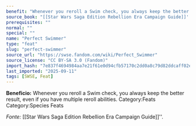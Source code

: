 ```yaml
---
benefit: "Whenever you reroll a Swim check, you always keep the better result, even if you have multiple reroll abilities. Category:Feats Category:Species Feats"
source_book: "[[Star Wars Saga Edition Rebellion Era Campaign Guide]]''"
prerequisites: ""
normal: ""
special: ""
name: "Perfect Swimmer"
type: "feat"
slug: "perfect-swimmer"
source_url: "https://swse.fandom.com/wiki/Perfect_Swimmer"
source_license: "CC BY-SA 3.0 (Fandom)"
import_hash: "7e837f4694984aa7e21f61e0d94cfb57170c2dd0a8c79d82ddcaff02e34eda50"
last_imported: "2025-09-11"
tags: [SWSE, Feat]
---
```

**Beneficio:** Whenever you reroll a Swim check, you always keep the better result, even if you have multiple reroll abilities. Category:Feats Category:Species Feats

*Fonte:* [[Star Wars Saga Edition Rebellion Era Campaign Guide]]''.